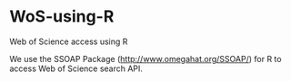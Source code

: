 WoS-using-R
===========

Web of Science access using R

We use the SSOAP Package (<http://www.omegahat.org/SSOAP/>) for R to access Web of Science search API.
